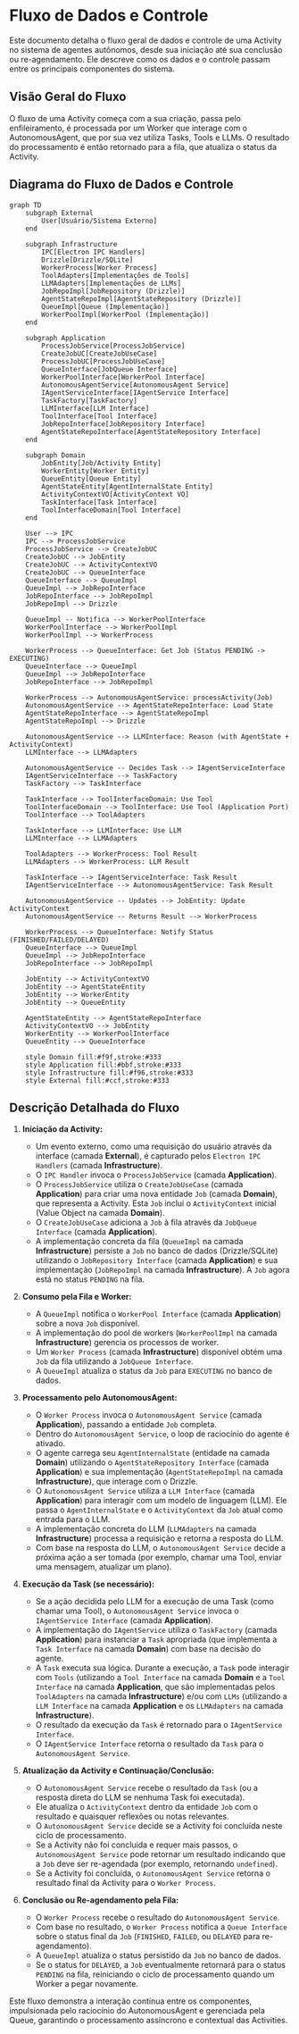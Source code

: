 # Fluxo de Dados e Controle

Este documento detalha o fluxo geral de dados e controle de uma Activity no sistema de agentes autônomos, desde sua iniciação até sua conclusão ou re-agendamento. Ele descreve como os dados e o controle passam entre os principais componentes do sistema.

## Visão Geral do Fluxo

O fluxo de uma Activity começa com a sua criação, passa pelo enfileiramento, é processada por um Worker que interage com o AutonomousAgent, que por sua vez utiliza Tasks, Tools e LLMs. O resultado do processamento é então retornado para a fila, que atualiza o status da Activity.

## Diagrama do Fluxo de Dados e Controle

```mermaid
graph TD
    subgraph External
        User[Usuário/Sistema Externo]
    end

    subgraph Infrastructure
        IPC[Electron IPC Handlers]
        Drizzle[Drizzle/SQLite]
        WorkerProcess[Worker Process]
        ToolAdapters[Implementações de Tools]
        LLMAdapters[Implementações de LLMs]
        JobRepoImpl[JobRepository (Drizzle)]
        AgentStateRepoImpl[AgentStateRepository (Drizzle)]
        QueueImpl[Queue (Implementação)]
        WorkerPoolImpl[WorkerPool (Implementação)]
    end

    subgraph Application
        ProcessJobService[ProcessJobService]
        CreateJobUC[CreateJobUseCase]
        ProcessJobUC[ProcessJobUseCase]
        QueueInterface[JobQueue Interface]
        WorkerPoolInterface[WorkerPool Interface]
        AutonomousAgentService[AutonomousAgent Service]
        IAgentServiceInterface[IAgentService Interface]
        TaskFactory[TaskFactory]
        LLMInterface[LLM Interface]
        ToolInterface[Tool Interface]
        JobRepoInterface[JobRepository Interface]
        AgentStateRepoInterface[AgentStateRepository Interface]
    end

    subgraph Domain
        JobEntity[Job/Activity Entity]
        WorkerEntity[Worker Entity]
        QueueEntity[Queue Entity]
        AgentStateEntity[AgentInternalState Entity]
        ActivityContextVO[ActivityContext VO]
        TaskInterface[Task Interface]
        ToolInterfaceDomain[Tool Interface]
    end

    User --> IPC
    IPC --> ProcessJobService
    ProcessJobService --> CreateJobUC
    CreateJobUC --> JobEntity
    CreateJobUC --> ActivityContextVO
    CreateJobUC --> QueueInterface
    QueueInterface --> QueueImpl
    QueueImpl --> JobRepoInterface
    JobRepoInterface --> JobRepoImpl
    JobRepoImpl --> Drizzle

    QueueImpl -- Notifica --> WorkerPoolInterface
    WorkerPoolInterface --> WorkerPoolImpl
    WorkerPoolImpl --> WorkerProcess

    WorkerProcess --> QueueInterface: Get Job (Status PENDING -> EXECUTING)
    QueueInterface --> QueueImpl
    QueueImpl --> JobRepoInterface
    JobRepoInterface --> JobRepoImpl

    WorkerProcess --> AutonomousAgentService: processActivity(Job)
    AutonomousAgentService --> AgentStateRepoInterface: Load State
    AgentStateRepoInterface --> AgentStateRepoImpl
    AgentStateRepoImpl --> Drizzle

    AutonomousAgentService --> LLMInterface: Reason (with AgentState + ActivityContext)
    LLMInterface --> LLMAdapters

    AutonomousAgentService -- Decides Task --> IAgentServiceInterface
    IAgentServiceInterface --> TaskFactory
    TaskFactory --> TaskInterface

    TaskInterface --> ToolInterfaceDomain: Use Tool
    ToolInterfaceDomain --> ToolInterface: Use Tool (Application Port)
    ToolInterface --> ToolAdapters

    TaskInterface --> LLMInterface: Use LLM
    LLMInterface --> LLMAdapters

    ToolAdapters --> WorkerProcess: Tool Result
    LLMAdapters --> WorkerProcess: LLM Result

    TaskInterface --> IAgentServiceInterface: Task Result
    IAgentServiceInterface --> AutonomousAgentService: Task Result

    AutonomousAgentService -- Updates --> JobEntity: Update ActivityContext
    AutonomousAgentService -- Returns Result --> WorkerProcess

    WorkerProcess --> QueueInterface: Notify Status (FINISHED/FAILED/DELAYED)
    QueueInterface --> QueueImpl
    QueueImpl --> JobRepoInterface
    JobRepoInterface --> JobRepoImpl

    JobEntity --> ActivityContextVO
    JobEntity --> AgentStateEntity
    JobEntity --> WorkerEntity
    JobEntity --> QueueEntity

    AgentStateEntity --> AgentStateRepoInterface
    ActivityContextVO --> JobEntity
    WorkerEntity --> WorkerPoolInterface
    QueueEntity --> QueueInterface

    style Domain fill:#f9f,stroke:#333
    style Application fill:#bbf,stroke:#333
    style Infrastructure fill:#f96,stroke:#333
    style External fill:#ccf,stroke:#333
```

## Descrição Detalhada do Fluxo

1.  **Iniciação da Activity:**

    - Um evento externo, como uma requisição do usuário através da interface (camada **External**), é capturado pelos `Electron IPC Handlers` (camada **Infrastructure**).
    - O `IPC Handler` invoca o `ProcessJobService` (camada **Application**).
    - O `ProcessJobService` utiliza o `CreateJobUseCase` (camada **Application**) para criar uma nova entidade `Job` (camada **Domain**), que representa a Activity. Esta `Job` inclui o `ActivityContext` inicial (Value Object na camada **Domain**).
    - O `CreateJobUseCase` adiciona a `Job` à fila através da `JobQueue Interface` (camada **Application**).
    - A implementação concreta da fila (`QueueImpl` na camada **Infrastructure**) persiste a `Job` no banco de dados (Drizzle/SQLite) utilizando o `JobRepository Interface` (camada **Application**) e sua implementação (`JobRepoImpl` na camada **Infrastructure**). A `Job` agora está no status `PENDING` na fila.

2.  **Consumo pela Fila e Worker:**

    - A `QueueImpl` notifica o `WorkerPool Interface` (camada **Application**) sobre a nova `Job` disponível.
    - A implementação do pool de workers (`WorkerPoolImpl` na camada **Infrastructure**) gerencia os processos de worker.
    - Um `Worker Process` (camada **Infrastructure**) disponível obtém uma `Job` da fila utilizando a `JobQueue Interface`.
    - A `QueueImpl` atualiza o status da `Job` para `EXECUTING` no banco de dados.

3.  **Processamento pelo AutonomousAgent:**

    - O `Worker Process` invoca o `AutonomousAgent Service` (camada **Application**), passando a entidade `Job` completa.
    - Dentro do `AutonomousAgent Service`, o loop de raciocínio do agente é ativado.
    - O agente carrega seu `AgentInternalState` (entidade na camada **Domain**) utilizando o `AgentStateRepository Interface` (camada **Application**) e sua implementação (`AgentStateRepoImpl` na camada **Infrastructure**), que interage com o Drizzle.
    - O `AutonomousAgent Service` utiliza a `LLM Interface` (camada **Application**) para interagir com um modelo de linguagem (LLM). Ele passa o `AgentInternalState` e o `ActivityContext` da `Job` atual como entrada para o LLM.
    - A implementação concreta do LLM (`LLMAdapters` na camada **Infrastructure**) processa a requisição e retorna a resposta do LLM.
    - Com base na resposta do LLM, o `AutonomousAgent Service` decide a próxima ação a ser tomada (por exemplo, chamar uma Tool, enviar uma mensagem, atualizar um plano).

4.  **Execução da Task (se necessário):**

    - Se a ação decidida pelo LLM for a execução de uma Task (como chamar uma Tool), o `AutonomousAgent Service` invoca o `IAgentService Interface` (camada **Application**).
    - A implementação do `IAgentService` utiliza o `TaskFactory` (camada **Application**) para instanciar a `Task` apropriada (que implementa a `Task Interface` na camada **Domain**) com base na decisão do agente.
    - A `Task` executa sua lógica. Durante a execução, a `Task` pode interagir com `Tools` (utilizando a `Tool Interface` na camada **Domain** e a `Tool Interface` na camada **Application**, que são implementadas pelos `ToolAdapters` na camada **Infrastructure**) e/ou com `LLMs` (utilizando a `LLM Interface` na camada **Application** e os `LLMAdapters` na camada **Infrastructure**).
    - O resultado da execução da `Task` é retornado para o `IAgentService Interface`.
    - O `IAgentService Interface` retorna o resultado da `Task` para o `AutonomousAgent Service`.

5.  **Atualização da Activity e Continuação/Conclusão:**

    - O `AutonomousAgent Service` recebe o resultado da `Task` (ou a resposta direta do LLM se nenhuma Task foi executada).
    - Ele atualiza o `ActivityContext` dentro da entidade `Job` com o resultado e quaisquer reflexões ou notas relevantes.
    - O `AutonomousAgent Service` decide se a Activity foi concluída neste ciclo de processamento.
    - Se a Activity não foi concluída e requer mais passos, o `AutonomousAgent Service` pode retornar um resultado indicando que a `Job` deve ser re-agendada (por exemplo, retornando `undefined`).
    - Se a Activity foi concluída, o `AutonomousAgent Service` retorna o resultado final da Activity para o `Worker Process`.

6.  **Conclusão ou Re-agendamento pela Fila:**
    - O `Worker Process` recebe o resultado do `AutonomousAgent Service`.
    - Com base no resultado, o `Worker Process` notifica a `Queue Interface` sobre o status final da `Job` (`FINISHED`, `FAILED`, ou `DELAYED` para re-agendamento).
    - A `QueueImpl` atualiza o status persistido da `Job` no banco de dados.
    - Se o status for `DELAYED`, a `Job` eventualmente retornará para o status `PENDING` na fila, reiniciando o ciclo de processamento quando um Worker a pegar novamente.

Este fluxo demonstra a interação contínua entre os componentes, impulsionada pelo raciocínio do AutonomousAgent e gerenciada pela Queue, garantindo o processamento assíncrono e contextual das Activities.
